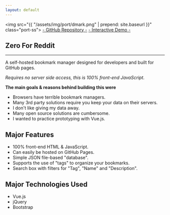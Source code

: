 ```yaml
---
layout: default
---
```


<img src="{{ "/assets/img/port/dmark.png" | prepend: site.baseurl }}" class="port-ss">
<a class="button-full repo-btn" href="https://github.com/matdombrock/dMark" target="_blank">- GitHub Repository -</a>
<a class="button-full demo-btn"  href="http://mzero.space/dMark/" target="_blank">- Interactive Demo -</a>
<h2 class="post-title">Zero For Reddit</h2>
<hr>
A self-hosted bookmark manager designed for developers and built for GitHub pages.

*Requires no server side access, this is 100% front-end JavaScript.*

**The main goals & reasons behind building this were**
* Browsers have terrible bookmark managers.
* Many 3rd party solutions require you keep your data on their servers.
* I don't like giving my data away.
* Many open source solutions are cumbersome.
* I wanted to practice prototyping with Vue.js.

## Major Features
* 100% front-end HTML & JavaScript. 
* Can easily be hosted on GitHub Pages.
* Simple JSON file-based "database".
* Supports the use of "tags" to organize your bookmarks. 
* Search box with filters for "Tag", "Name" and "Description".

## Major Technologies Used
* Vue.js
* jQuery
* Bootstrap